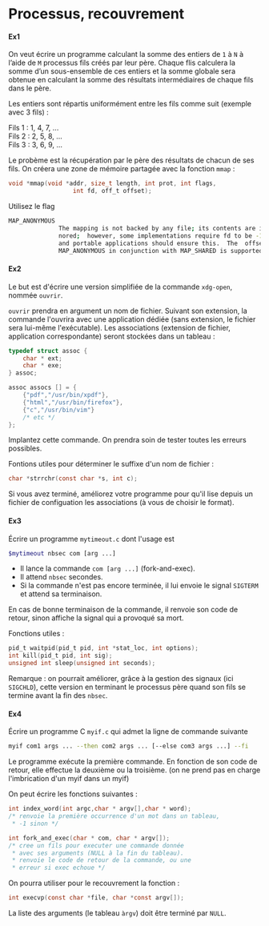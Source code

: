 # Processus, recouvrement 

#### Ex1
On veut écrire un programme calculant la somme des entiers 
de `1` à `N` à l’aide de `M` processus fils créés par leur père. 
Chaque flis calculera la somme  d’un sous-ensemble de ces entiers et la somme globale sera obtenue en 
calculant la somme des résultats intermédiaires de chaque fils dans le père.

Les entiers sont répartis uniformément entre les fils comme suit (exemple avec 3 fils) :

Fils 1 : 1, 4, 7, ...  
Fils 2 : 2, 5, 8, ...  
Fils 3 : 3, 6, 9, ...  

Le probème est la récupération par le père des résultats de chacun de ses fils. On créera une zone
de mémoire partagée avec la fonction `mmap` :

```c
void *mmap(void *addr, size_t length, int prot, int flags,
                  int fd, off_t offset);
```

Utilisez le flag 

```bash
MAP_ANONYMOUS
              The mapping is not backed by any file; its contents are initialized to zero.  The fd argument  is  ig‐
              nored;  however, some implementations require fd to be -1 if MAP_ANONYMOUS (or MAP_ANON) is specified,
              and portable applications should ensure this.  The  offset  argument  should  be  zero.   The  use  of
              MAP_ANONYMOUS in conjunction with MAP_SHARED is supported on Linux only since kernel 2.4.
```

#### Ex2
Le but est d'écrire une version simplifiée de la commande `xdg-open`,
nommée `ouvrir`.

`ouvrir` prendra en argument un nom de fichier. Suivant son extension,
la commande l'ouvrira avec une application dédiée (sans extension, le
fichier sera lui-même l'exécutable). Les associations (extension de
fichier, application correspondante) seront stockées dans un tableau :


```c
typedef struct assoc {
	char * ext;
	char * exe;
} assoc;

assoc assocs [] = {
	{"pdf","/usr/bin/xpdf"},
	{"html","/usr/bin/firefox"},
	{"c","/usr/bin/vim"}
	/* etc */
};
```

Implantez cette commande. On prendra soin de tester toutes les erreurs
possibles.

Fontions utiles pour déterminer le suffixe d'un nom de fichier :

```c
char *strrchr(const char *s, int c);
```

Si vous avez terminé, améliorez votre programme pour qu'il lise depuis
un fichier de configuation les associations (à vous de choisir le
format).


#### Ex3
Écrire un programme `mytimeout.c` dont l'usage est 

```bash
$mytimeout nbsec com [arg ...]
```

 - Il lance la commande `com [arg ...]` (fork-and-exec).
 - Il attend `nbsec` secondes.
 - Si la commande n'est pas encore terminée, il lui envoie 
  le signal `SIGTERM` et attend sa terminaison.

En cas de bonne terminaison de la commande, il renvoie son code de retour, sinon affiche 
la signal qui a provoqué sa mort.

Fonctions utiles :
```c
pid_t waitpid(pid_t pid, int *stat_loc, int options);
int kill(pid_t pid, int sig);
unsigned int sleep(unsigned int seconds);
```

Remarque : on pourrait améliorer, grâce à la gestion des signaux (ici `SIGCHLD`),  cette version en terminant le processus père quand 
son fils se termine avant la fin des `nbsec`.

#### Ex4
Écrire un programme C `myif.c` qui admet la ligne de commande suivante

```sh
myif com1 args ... --then com2 args ... [--else com3 args ...] --fi
```

Le programme exécute la première commande. En fonction de son code de retour, elle effectue la deuxième ou la troisième.
(on ne prend pas en charge l'imbrication d'un myif dans un myif)

On peut écrire les fonctions suivantes :
```c
int index_word(int argc,char * argv[],char * word);
/* renvoie la première occurrence d'un mot dans un tableau,
 * -1 sinon */

int fork_and_exec(char * com, char * argv[]);
/* cree un fils pour executer une commande donnée
 * avec ses arguments (NULL à la fin du tableau).
 * renvoie le code de retour de la commande, ou une
 * erreur si exec echoue */
```
On pourra utiliser pour le recouvrement la fonction :

```c
int execvp(const char *file, char *const argv[]);
```

La liste des arguments (le tableau `àrgv`) doit être terminé par `NULL`. 


